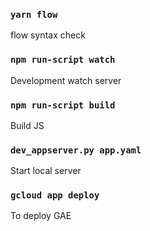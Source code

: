 
### `yarn flow`

flow syntax check

### `npm run-script watch`

Development watch server

### `npm run-script build`

Build JS

### `dev_appserver.py app.yaml`

Start local server


### `gcloud app deploy`

To deploy GAE
